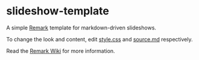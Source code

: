 # slideshow-template

A simple [Remark](https://remarkjs.com/) template for markdown-driven slideshows.

To change the look and content, edit [style.css](./style.css) and [source.md](./source.md) respectively.

Read the [Remark Wiki](https://github.com/gnab/remark/wiki) for more information.
